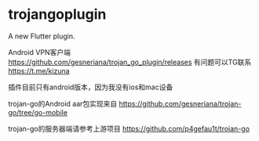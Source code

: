 # trojangoplugin

A new Flutter plugin.

Android VPN客户端 https://github.com/gesneriana/trojan_go_plugin/releases
有问题可以TG联系 https://t.me/kizuna

插件目前只有android版本，因为我没有ios和mac设备

trojan-go的Android aar包实现来自 https://github.com/gesneriana/trojan-go/tree/go-mobile

trojan-go的服务器端请参考上游项目 https://github.com/p4gefau1t/trojan-go